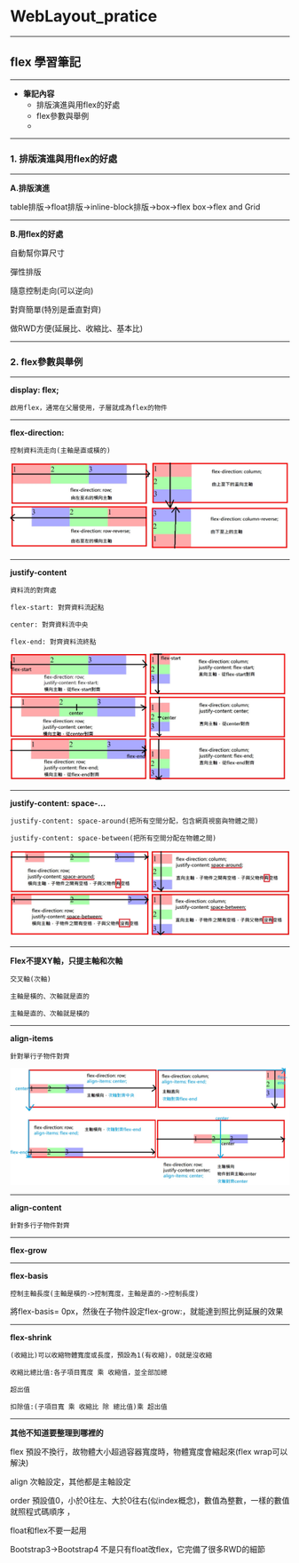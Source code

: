 # WebLayout_pratice

***
## flex 學習筆記
***

* **筆記內容**
  * 排版演進與用flex的好處
  * flex參數與舉例
   *

***
### 1. 排版演進與用flex的好處
***

**A.排版演進**

table排版->float排版->inline-block排版->box->flex box->flex and Grid

***

**B.用flex的好處**

自動幫你算尺寸

彈性排版

隨意控制走向(可以逆向)

對齊簡單(特別是垂直對齊)

做RWD方便(延展比、收縮比、基本比)

***
### 2. flex參數與舉例
***

**display: flex;**

``啟用flex，通常在父層使用，子層就成為flex的物件``

***

**flex-direction:** 

``控制資料流走向(主軸是直或橫的)``

![image](https://github.com/JohnnyOfSnow/WebLayout_pratice/blob/master/flex/image/flex_direction.jpg)

***

**justify-content**

``資料流的對齊處``

``flex-start: 對齊資料流起點``

``center: 對齊資料流中央``

``flex-end: 對齊資料流終點``

![image](https://github.com/JohnnyOfSnow/WebLayout_pratice/blob/master/flex/image/flex_justify-content.jpg)

***

**justify-content: space-...**

``justify-content: space-around(把所有空間分配，包含網頁視窗與物體之間)``

``justify-content: space-between(把所有空間分配在物體之間)``

![image](https://github.com/JohnnyOfSnow/WebLayout_pratice/blob/master/flex/image/justify-content_space.jpg)

***

**Flex不提XY軸，只提主軸和次軸**

``交叉軸(次軸)``

``主軸是橫的、次軸就是直的``

``主軸是直的、次軸就是橫的``

***

**align-items**

``針對單行子物件對齊``

![image](https://github.com/JohnnyOfSnow/WebLayout_pratice/blob/master/flex/image/align-items.jpg)

***

**align-content**

``針對多行子物件對齊``

***

**flex-grow**

***

**flex-basis**

``控制主軸長度(主軸是橫的->控制寬度，主軸是直的->控制長度)``

將flex-basis= 0px，然後在子物件設定flex-grow:，就能達到照比例延展的效果

***

**flex-shrink**

``(收縮比)可以收縮物體寬度或長度，預設為1(有收縮)，0就是沒收縮``

``收縮比總比值:各子項目寬度 乘 收縮值，並全部加總``

``超出值``

``扣除值:(子項目寬 乘 收縮比 除 總比值)乘 超出值``


***

**其他不知道要整理到哪裡的**

flex 預設不換行，故物體大小超過容器寬度時，物體寬度會縮起來(flex wrap可以解決)

align 次軸設定，其他都是主軸設定

order 預設值0，小於0往左、大於0往右(似index概念)，數值為整數，一樣的數值就照程式碼順序
，

float和flex不要一起用

Bootstrap3->Bootstrap4  不是只有float改flex，它完備了很多RWD的細節
